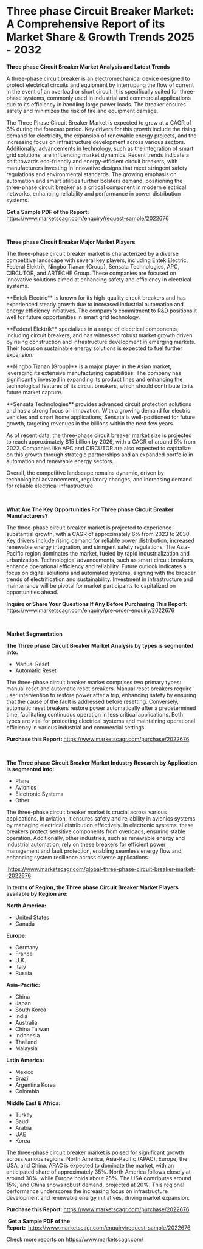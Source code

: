 <p><h1>Three phase Circuit Breaker Market: A Comprehensive Report of its Market Share & Growth Trends 2025 - 2032</h1></p><p><strong>Three phase Circuit Breaker Market Analysis and Latest Trends</strong></p>
<p><p>A three-phase circuit breaker is an electromechanical device designed to protect electrical circuits and equipment by interrupting the flow of current in the event of an overload or short circuit. It is specifically suited for three-phase systems, commonly used in industrial and commercial applications due to its efficiency in handling large power loads. The breaker ensures safety and minimizes the risk of fire and equipment damage.</p><p>The Three Phase Circuit Breaker Market is expected to grow at a CAGR of 6% during the forecast period. Key drivers for this growth include the rising demand for electricity, the expansion of renewable energy projects, and the increasing focus on infrastructure development across various sectors. Additionally, advancements in technology, such as the integration of smart grid solutions, are influencing market dynamics. Recent trends indicate a shift towards eco-friendly and energy-efficient circuit breakers, with manufacturers investing in innovative designs that meet stringent safety regulations and environmental standards. The growing emphasis on automation and smart utilities further bolsters demand, positioning the three-phase circuit breaker as a critical component in modern electrical networks, enhancing reliability and performance in power distribution systems.</p></p>
<p><strong>Get a Sample PDF of the Report:&nbsp;</strong> <a href="https://www.marketscagr.com/enquiry/request-sample/2022676?utm_campaign=2796&utm_medium=2&utm_source=Github&utm_content=ia&utm_term=06042025&utm_id=three-phase-circuit-breaker">https://www.marketscagr.com/enquiry/request-sample/2022676</a></p>
<p>&nbsp;</p>
<p><strong>Three phase Circuit Breaker Major Market Players</strong></p>
<p><p>The three-phase circuit breaker market is characterized by a diverse competitive landscape with several key players, including Entek Electric, Federal Elektrik, Ningbo Tianan (Group), Sensata Technologies, APC, CIRCUTOR, and ARTECHE Group. These companies are focused on innovative solutions aimed at enhancing safety and efficiency in electrical systems.</p><p>**Entek Electric** is known for its high-quality circuit breakers and has experienced steady growth due to increased industrial automation and energy efficiency initiatives. The company's commitment to R&D positions it well for future opportunities in smart grid technology.</p><p>**Federal Elektrik** specializes in a range of electrical components, including circuit breakers, and has witnessed robust market growth driven by rising construction and infrastructure development in emerging markets. Their focus on sustainable energy solutions is expected to fuel further expansion.</p><p>**Ningbo Tianan (Group)** is a major player in the Asian market, leveraging its extensive manufacturing capabilities. The company has significantly invested in expanding its product lines and enhancing the technological features of its circuit breakers, which should contribute to its future market capture.</p><p>**Sensata Technologies** provides advanced circuit protection solutions and has a strong focus on innovation. With a growing demand for electric vehicles and smart home applications, Sensata is well-positioned for future growth, targeting revenues in the billions within the next few years.</p><p>As of recent data, the three-phase circuit breaker market size is projected to reach approximately $15 billion by 2026, with a CAGR of around 5% from 2022. Companies like APC and CIRCUTOR are also expected to capitalize on this growth through strategic partnerships and an expanded portfolio in automation and renewable energy sectors.</p><p>Overall, the competitive landscape remains dynamic, driven by technological advancements, regulatory changes, and increasing demand for reliable electrical infrastructure.</p></p>
<p>&nbsp;</p>
<p><strong>What Are The Key Opportunities For Three phase Circuit Breaker Manufacturers?</strong></p>
<p><p>The three-phase circuit breaker market is projected to experience substantial growth, with a CAGR of approximately 6% from 2023 to 2030. Key drivers include rising demand for reliable power distribution, increased renewable energy integration, and stringent safety regulations. The Asia-Pacific region dominates the market, fueled by rapid industrialization and urbanization. Technological advancements, such as smart circuit breakers, enhance operational efficiency and reliability. Future outlook indicates a focus on digital solutions and automated systems, aligning with the broader trends of electrification and sustainability. Investment in infrastructure and maintenance will be pivotal for market participants to capitalized on opportunities ahead.</p></p>
<p><strong>Inquire or Share Your Questions If Any Before Purchasing This Report:</strong> <a href="https://www.marketscagr.com/enquiry/pre-order-enquiry/2022676?utm_campaign=2796&utm_medium=2&utm_source=Github&utm_content=ia&utm_term=06042025&utm_id=three-phase-circuit-breaker">https://www.marketscagr.com/enquiry/pre-order-enquiry/2022676</a></p>
<p>&nbsp;</p>
<p><strong>Market Segmentation</strong></p>
<p><strong>The Three phase Circuit Breaker Market Analysis by types is segmented into:</strong></p>
<p><ul><li>Manual Reset</li><li>Automatic Reset</li></ul></p>
<p><p>The three-phase circuit breaker market comprises two primary types: manual reset and automatic reset breakers. Manual reset breakers require user intervention to restore power after a trip, enhancing safety by ensuring that the cause of the fault is addressed before resetting. Conversely, automatic reset breakers restore power automatically after a predetermined time, facilitating continuous operation in less critical applications. Both types are vital for protecting electrical systems and maintaining operational efficiency in various industrial and commercial settings.</p></p>
<p><strong>Purchase this Report:&nbsp;</strong><a href="https://www.marketscagr.com/purchase/2022676?utm_campaign=2796&utm_medium=2&utm_source=Github&utm_content=ia&utm_term=06042025&utm_id=three-phase-circuit-breaker">https://www.marketscagr.com/purchase/2022676</a></p>
<p>&nbsp;</p>
<p><strong>The Three phase Circuit Breaker Market Industry Research by Application is segmented into:</strong></p>
<p><ul><li>Plane</li><li>Avionics</li><li>Electronic Systems</li><li>Other</li></ul></p>
<p><p>The three-phase circuit breaker market is crucial across various applications. In aviation, it ensures safety and reliability in avionics systems by managing electrical distribution effectively. In electronic systems, these breakers protect sensitive components from overloads, ensuring stable operation. Additionally, other industries, such as renewable energy and industrial automation, rely on these breakers for efficient power management and fault protection, enabling seamless energy flow and enhancing system resilience across diverse applications.</p></p>
<p><a href="https://www.marketscagr.com/global-three-phase-circuit-breaker-market-r2022676?utm_campaign=2796&utm_medium=2&utm_source=Github&utm_content=ia&utm_term=06042025&utm_id=three-phase-circuit-breaker">&nbsp;https://www.marketscagr.com/global-three-phase-circuit-breaker-market-r2022676</a></p>
<p><strong>In terms of Region, the Three phase Circuit Breaker Market Players available by Region are:</strong></p>
<p>
    <p> <strong> North America: </strong>
        <ul>
            <li>United States</li>
            <li>Canada</li>
        </ul>
        </p> 
    <p> <strong> Europe: </strong>
        <ul>
            <li>Germany</li>
            <li>France</li>
            <li>U.K.</li>
            <li>Italy</li>
            <li>Russia</li>
        </ul>
        </p> 
    <p> <strong> Asia-Pacific: </strong>
        <ul>
            <li>China</li>
            <li>Japan</li>
            <li>South Korea</li>
            <li>India</li>
            <li>Australia</li>
            <li>China Taiwan</li>
            <li>Indonesia</li>
            <li>Thailand</li>
            <li>Malaysia</li>
        </ul>
        </p> 
    <p> <strong> Latin America: </strong>
        <ul>
            <li>Mexico</li>
            <li>Brazil</li>
            <li>Argentina Korea</li>
            <li>Colombia</li>
        </ul>
        </p> 
    <p> <strong> Middle East & Africa: </strong>
        <ul>
            <li>Turkey</li>
            <li>Saudi</li>
            <li>Arabia</li>
            <li>UAE</li>
            <li>Korea</li>
        </ul>
    </p>
    </p>
<p><p>The three-phase circuit breaker market is poised for significant growth across various regions: North America, Asia-Pacific (APAC), Europe, the USA, and China. APAC is expected to dominate the market, with an anticipated share of approximately 35%. North America follows closely at around 30%, while Europe holds about 25%. The USA contributes around 15%, and China shows robust demand, projected at 20%. This regional performance underscores the increasing focus on infrastructure development and renewable energy initiatives, driving market expansion.</p></p>
<p><strong>Purchase this Report: </strong><a href="https://www.marketscagr.com/purchase/2022676?utm_campaign=2796&utm_medium=2&utm_source=Github&utm_content=ia&utm_term=06042025&utm_id=three-phase-circuit-breaker">https://www.marketscagr.com/purchase/2022676</a></p>
<p>&nbsp;<strong>Get a Sample PDF of the Report:&nbsp;&nbsp;</strong><a href="https://www.marketscagr.com/enquiry/request-sample/2022676?utm_campaign=2796&utm_medium=2&utm_source=Github&utm_content=ia&utm_term=06042025&utm_id=three-phase-circuit-breaker">https://www.marketscagr.com/enquiry/request-sample/2022676</a></p>
<p><strong></strong></p>
<p>Check more reports on <a href="https://www.marketscagr.com/?utm_campaign=2796&utm_medium=2&utm_source=Github&utm_content=ia&utm_term=06042025&utm_id=three-phase-circuit-breaker">https://www.marketscagr.com/</a></p>